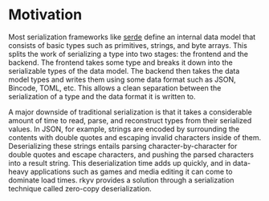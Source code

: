 # Motivation

Most serialization frameworks like [serde](https://serde.rs) define an internal data model that
consists of basic types such as primitives, strings, and byte arrays. This splits the work of
serializing a type into two stages: the frontend and the backend. The frontend takes some type and
breaks it down into the serializable types of the data model. The backend then takes the data model
types and writes them using some data format such as JSON, Bincode, TOML, etc. This allows a clean
separation between the serialization of a type and the data format it is written to.

A major downside of traditional serialization is that it takes a considerable amount of time to
read, parse, and reconstruct types from their serialized values. In JSON, for example, strings are
encoded by surrounding the contents with double quotes and escaping invalid characters inside of
them. Deserializing these strings entails parsing character-by-character for double quotes and
escape characters, and pushing the parsed characters into a result string. This deserialization time
adds up quickly, and in data-heavy applications such as games and media editing it can come to
dominate load times. rkyv provides a solution through a serialization technique called zero-copy
deserialization.